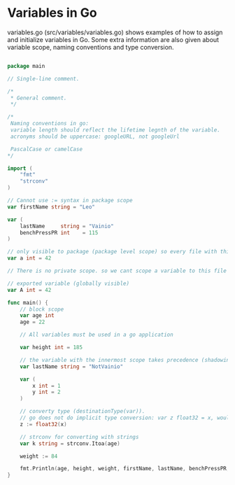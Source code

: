 # Variables in Go

variables.go (src/variables/variables.go) shows examples of how to assign and initialize variables in Go. Some extra information are also given about variable scope, naming conventions and type conversion.

```go

package main

// Single-line comment.

/*
 * General comment.
 */

/*
 Naming conventions in go:
 variable length should reflect the lifetime legnth of the variable.
 acronyms should be uppercase: googleURL, not googleUrl

 PascalCase or camelCase
*/

import (
	"fmt"
	"strconv"
)

// Cannot use := syntax in package scope
var firstName string = "Leo"

var (
	lastName     string = "Vainio"
	benchPressPR int    = 115
)

// only visible to package (package level scope) so every file with this package can see this.
var a int = 42

// There is no private scope. so we cant scope a variable to this file specifically

// exported variable (globally visible)
var A int = 42

func main() {
	// block scope
	var age int
	age = 22

	// All variables must be used in a go application

	var height int = 185

	// the variable with the innermost scope takes precedence (shadowing)
	var lastName string = "NotVainio"

	var (
		x int = 1
		y int = 2
	)

	// converty type (destinationType(var)).
	// go does not do implicit type conversion: var z float32 = x, would not work
	z := float32(x)

	// strconv for converting with strings
	var k string = strconv.Itoa(age)

	weight := 84

	fmt.Println(age, height, weight, firstName, lastName, benchPressPR, x, y, z, k)
}

```
